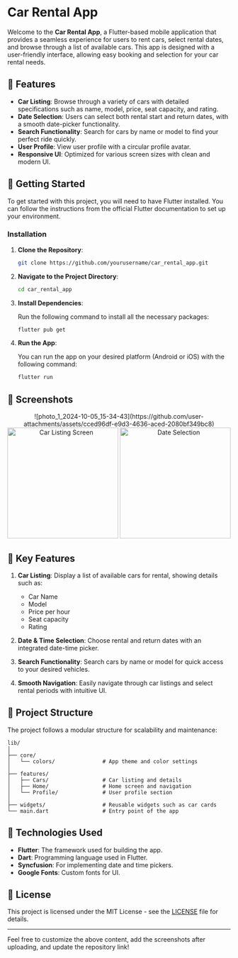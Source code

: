 # Car Rental App

Welcome to the **Car Rental App**, a Flutter-based mobile application that provides a seamless experience for users to rent cars, select rental dates, and browse through a list of available cars. This app is designed with a user-friendly interface, allowing easy booking and selection for your car rental needs.

## 📱 Features

- **Car Listing**: Browse through a variety of cars with detailed specifications such as name, model, price, seat capacity, and rating.
- **Date Selection**: Users can select both rental start and return dates, with a smooth date-picker functionality.
- **Search Functionality**: Search for cars by name or model to find your perfect ride quickly.
- **User Profile**: View user profile with a circular profile avatar.
- **Responsive UI**: Optimized for various screen sizes with clean and modern UI.

## 🚀 Getting Started

To get started with this project, you will need to have Flutter installed. You can follow the instructions from the official Flutter documentation to set up your environment.

### Installation

1. **Clone the Repository**:

   ```bash
   git clone https://github.com/yourusername/car_rental_app.git
   ```

2. **Navigate to the Project Directory**:

   ```bash
   cd car_rental_app
   ```

3. **Install Dependencies**:

   Run the following command to install all the necessary packages:

   ```bash
   flutter pub get
   ```

4. **Run the App**:

   You can run the app on your desired platform (Android or iOS) with the following command:

   ```bash
   flutter run
   ```

## 📸 Screenshots

<!-- Upload and drag the screenshots here -->
<p align="center">
  ![photo_1_2024-10-05_15-34-43](https://github.com/user-attachments/assets/cced96df-e9d3-4636-aced-2080bf349bc8)

  <img src="screenshots/screenshot2.png" width="250" title="Car Listing Screen">
  <img src="screenshots/screenshot3.png" width="250" title="Date Selection">
</p>

## 🔑 Key Features

1. **Car Listing**: Display a list of available cars for rental, showing details such as:
   - Car Name
   - Model
   - Price per hour
   - Seat capacity
   - Rating

2. **Date & Time Selection**: Choose rental and return dates with an integrated date-time picker.

3. **Search Functionality**: Search cars by name or model for quick access to your desired vehicles.

4. **Smooth Navigation**: Easily navigate through car listings and select rental periods with intuitive UI.

## 📂 Project Structure

The project follows a modular structure for scalability and maintenance:

```
lib/
│
├── core/
│   └── colors/               # App theme and color settings
│
├── features/
│   ├── Cars/                 # Car listing and details
│   ├── Home/                 # Home screen and navigation
│   └── Profile/              # User profile section
│
├── widgets/                  # Reusable widgets such as car cards
└── main.dart                 # Entry point of the app
```

## 🔧 Technologies Used

- **Flutter**: The framework used for building the app.
- **Dart**: Programming language used in Flutter.
- **Syncfusion**: For implementing date and time pickers.
- **Google Fonts**: Custom fonts for UI.

## 📄 License

This project is licensed under the MIT License - see the [LICENSE](LICENSE) file for details.

---

Feel free to customize the above content, add the screenshots after uploading, and update the repository link!
